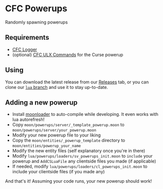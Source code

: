 # CFC Powerups
Randomly spawning powerups

## Requirements

 - [CFC Logger](https://github.com/CFC-Servers/cfc_logger)
 - (optional) [CFC ULX Commands](https://github.com/CFC-Servers/cfc_ulx_commands) for the Curse powerup

## Using
You can download the latest release from our [Releases](https://github.com/CFC-Servers/cfc_powerups/releases) tab, or you can clone our [`lua` branch](https://github.com/CFC-Servers/cfc_powerups/tree/lua) and use it to stay up-to-date.


## Adding a new powerup
 - Install [moonloader](https://github.com/Pika-Software/gm_moonloader) to auto-compile while developing. It even works with lua autorefresh!
 - Copy `moon/powerups/server/_template_powerup.moon` to `moon/powerups/server/your_powerup.moon`
 - Modify your new powerup file to your liking
 - Copy the `moon/entities/_powerup_template` directory to `moon/entities/powerup_your_name`
 - Modify the new entity files (self explanatory once you're in there)
 - Modify `lua/powerups/loaders/sv_powerups_init.moon` to `include` your powerup and `AddCSLuaFile` any clientside files you made (if applicable)
 - If needed, modify `lua/powerups/loaders/cl_powerups_init.moon` to include your clientside files (if you made any)

And that's it! Assuming your code runs, your new powerup should work!

